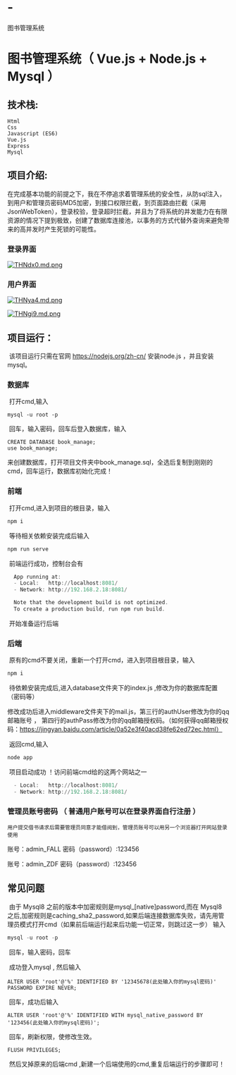 # -
图书管理系统
#		 图书管理系统（ Vue.js  +  Node.js  +  Mysql ）



##		      技术栈:

```
Html
Css
Javascript (ES6)
Vue.js
Express
Mysql
```

##			项目介绍:
​		在完成基本功能的前提之下，我在不停追求着管理系统的安全性，从防sql注入，到用户和管理员密码MD5加密，到接口权限拦截，到页面路由拦截（采用JsonWebToken），登录校验，登录超时拦截，并且为了将系统的并发能力在有限资源的情况下提到极致，创建了数据库连接池，以事务的方式代替外查询来避免带来的高并发时产生死锁的可能性。

###		登录界面



[![THNdx0.md.png](https://s4.ax1x.com/2022/01/03/THNdx0.md.png)](https://imgtu.com/i/THNdx0)

###		用户界面

[![THNya4.md.png](https://s4.ax1x.com/2022/01/03/THNya4.md.png)](https://imgtu.com/i/THNya4)



[![THNgi9.md.png](https://s4.ax1x.com/2022/01/03/THNgi9.md.png)](https://imgtu.com/i/THNgi9)

##			项目运行：

​		该项目运行只需在官网 https://nodejs.org/zh-cn/ 安装node.js ，并且安装mysql。

###					数据库

​			打开cmd,输入

```mysql
mysql -u root -p
```

​			回车，输入密码，回车后登入数据库，输入

```mysql
CREATE DATABASE book_manage;
use book_manage;
```

​			来创建数据库，打开项目文件夹中book_manage.sql，全选后复制到刚刚的cmd，回车运行，数据库初始化完成！

###					前端

​				打开cmd,进入到项目的根目录，输入

```powershell
npm i
```

​				等待相关依赖安装完成后输入 

```powershell
npm run serve 
```

​				前端运行成功，控制台会有

```powershell
  App running at:
  - Local:   http://localhost:8081/
  - Network: http://192.168.2.18:8081/

  Note that the development build is not optimized.
  To create a production build, run npm run build.
```

​				开始准备运行后端

###					后端

​				原有的cmd不要关闭，重新一个打开cmd，进入到项目根目录，输入

```powershell
npm i
```

​				待依赖安装完成后,进入database文件夹下的index.js ,修改为你的数据库配置（密码等）

​				修改成功后进入middleware文件夹下的mail.js，第三行的authUser修改为你的qq邮箱账号 ， 第四行的authPass修改为你的qq邮箱授权码。（如何获得qq邮箱授权码：https://jingyan.baidu.com/article/0a52e3f40acd38fe62ed72ec.html）

​				返回cmd,输入

```powershell
node app
```

​				项目启动成功 ！访问前端cmd给的这两个网站之一

```powershell
  - Local:   http://localhost:8081/
  - Network: http://192.168.2.18:8081/
```

###		管理员账号密码  （ 普通用户账号可以在登录界面自行注册 ）

```用户提交借书请求后需要管理员同意才能借阅到，管理员账号可以用另一个浏览器打开网站登录使用```

账号：admin_FALL   密码（password）:123456

账号：admin_ZDF    密码（password）:123456

##		常见问题

​		由于 Mysql8 之前的版本中加密规则是mysql_[native]password,而在 Mysql8 之后,加密规则是caching_sha2_password,如果后端连接数据库失败，请先用管理员模式打开cmd（如果前后端运行起来后功能一切正常，则跳过这一步） 输入

```powershell
mysql -u root -p
```

​		回车，输入密码，回车

​		成功登入mysql , 然后输入

```mysql
ALTER USER 'root'@'%' IDENTIFIED BY '12345678(此处输入你的mysql密码)' PASSWORD EXPIRE NEVER;
```

​		回车，成功后输入

```mysql
ALTER USER 'root'@'%' IDENTIFIED WITH mysql_native_password BY '123456(此处输入你的mysql密码)';
```

​		回车，刷新权限，使修改生效。

```mysql
FLUSH PRIVILEGES;
```

​		然后叉掉原来的后端cmd ,新建一个后端使用的cmd,重复后端运行的步骤即可！

 



